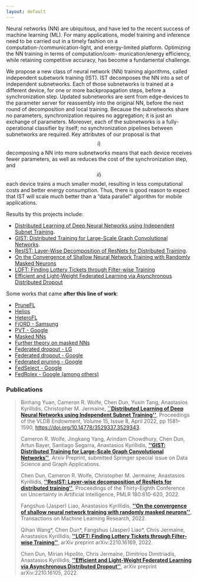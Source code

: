 ```yaml
---
layout: default
---
```


Neural networks (NN) are ubiquitous, and have led to the recent success of machine learning (ML). For many applications, model training and inference need to be carried out in a timely fashion on a computation-/communication-light, and energy-limited platform. Optimizing the NN training in terms of computation/com- munication/energy efficiency, while retaining competitive accuracy, has become a fundamental challenge.

We propose a new class of neural network (NN) training algorithms, called independent subetwork training (IST). IST decomposes the NN into a set of independent subnetworks. Each of those subnetworks is trained at a different device, for one or more backpropagation steps, before a synchronization step. Updated subnetworks are sent from edge-devices to the parameter server for reassembly into the original NN, before the next round of decomposition and local training. Because the subnetworks share no parameters, synchronization requires no aggregation; it is just an exchange of parameters. Moreover, each of the subnetworks is a fully-operational classifier by itself; no synchronization pipelines between subnetworks are required. Key attributes of our proposal is that $$i)$$ decomposing a NN into more subnetworks means that each device receives fewer parameters, as well as reduces the cost of the synchronization step, and $$ii)$$ each device trains a much smaller model, resulting in less computational costs and better energy consumption. Thus, there is good reason to expect that IST will scale much better than a “data parallel” algorithm for mobile applications. 

Results by this projects include: 

- [Distributed Learning of Deep Neural Networks using Independent Subnet Training](./IST.html).
- [GIST: Distributed Training for Large-Scale Graph Convolutional Networks](https://towardsdatascience.com/effortless-distributed-training-of-ultra-wide-gcns-6e9873f58a50).
- [ResIST: Layer-Wise Decomposition of ResNets for Distributed Training](./ResIST.html).
- [On the Convergence of Shallow Neural Network Training with Randomly Masked Neurons](./theory_IST.html)
- [LOFT: Finding Lottery Tickets through Filter-wise Training](./LOFT.html)
- [Efficient and Light-Weight Federated Learning via Asynchronous Distributed Dropout](./AsyncDrop.html)

Some works that came **after this line of work**:

- [PruneFL](https://arxiv.org/pdf/1909.12326.pdf)
- [Helios](https://arxiv.org/pdf/1912.01684.pdf)
- [HeteroFL](https://arxiv.org/pdf/2010.01264.pdf)
- [FjORD - Samsung](https://arxiv.org/pdf/2102.13451.pdf)
- [PVT - Google](https://arxiv.org/pdf/2110.05607.pdf)
- [Masked NNs](https://arxiv.org/pdf/2106.08895.pdf)
- [Further theory on masked NNs](https://openreview.net/pdf?id=p3EhUXVMeyn)
- [Federated dropout - LG](https://arxiv.org/pdf/2109.15258.pdf)
- [Federated dropout - Google](https://arxiv.org/pdf/2011.04050.pdf)
- [Federated pruning - Google](https://arxiv.org/pdf/2209.06359.pdf)
- [FedSelect - Google](https://arxiv.org/pdf/2208.09432.pdf)
- [FedRolex - Google (among others)](https://arxiv.org/pdf/2212.01548.pdf)

### Publications

> Binhang Yuan, Cameron R. Wolfe, Chen Dun, Yuxin Tang, Anastasios Kyrillidis, Christopher M. Jermaine, [**``Distributed Learning of Deep Neural Networks using Independent Subnet Training''**]([https://arxiv.org/pdf/1910.02120](https://www.vldb.org/pvldb/vol15/p1581-wolfe.pdf)), Proceedings of the VLDB Endowment, Volume 15, Issue 8, April 2022, pp 1581–1590, https://doi.org/10.14778/3529337.3529343.
>
> Cameron R. Wolfe, Jingkang Yang, Arindam Chowdhury, Chen Dun, Artun Bayer, Santiago Segarra, Anastasios Kyrillidis, [**''GIST: Distributed Training for Large-Scale Graph Convolutional Networks''**](https://arxiv.org/pdf/2102.10424), Arxiv Preprint, submitted Springer special issue on Data Science and Graph Applications.
>
> Chen Dun, Cameron R. Wolfe, Christopher M. Jermaine, Anastasios Kyrillidis, [**''ResIST: Layer-wise decomposition of ResNets for distributed training''**](https://proceedings.mlr.press/v180/dun22a/dun22a.pdf), Proceedings of the Thirty-Eighth Conference on Uncertainty in Artificial Intelligence, PMLR 180:610-620, 2022.
> 
> Fangshuo (Jasper) Liao, Anastasios Kyrillidis, [**''On the convergence of shallow neural network training with randomly masked neurons''**](https://openreview.net/pdf?id=e7mYYMSyZH), Transactions on Machine Learning Research, 2022.
> 
> Qihan Wang*, Chen Dun*, Fangshuo (Jasper) Liao*, Chris Jermaine, Anastasios Kyrillidis, [**''LOFT: Finding Lottery Tickets through Filter-wise Training''**](https://arxiv.org/pdf/2210.16169.pdf), arXiv preprint arXiv:2210.16169, 2022.
> 
> Chen Dun, Mirian Hipolito, Chris Jermaine, Dimitrios Dimitriadis, Anastasios Kyrillidis, [**''Efficient and Light-Weight Federated Learning via Asynchronous Distributed Dropout''**](https://arxiv.org/pdf/2210.16105.pdf), arXiv preprint arXiv:2210.16105, 2022.
